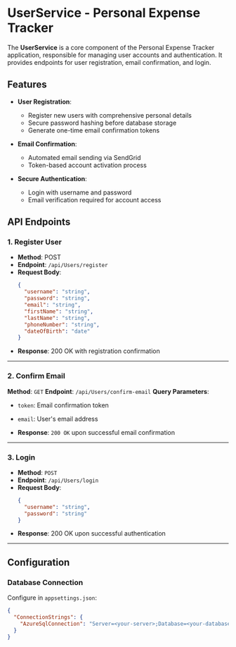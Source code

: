 # UserService - Personal Expense Tracker

The **UserService** is a core component of the Personal Expense Tracker application, responsible for managing user accounts and authentication. It provides endpoints for user registration, email confirmation, and login.

## Features

- **User Registration**: 
  - Register new users with comprehensive personal details
  - Secure password hashing before database storage
  - Generate one-time email confirmation tokens

- **Email Confirmation**:
  - Automated email sending via SendGrid
  - Token-based account activation process

- **Secure Authentication**:
  - Login with username and password
  - Email verification required for account access

## API Endpoints

### 1. Register User
- **Method**: POST
- **Endpoint**: `/api/Users/register`
- **Request Body**:
  ```json
  {
    "username": "string",
    "password": "string",
    "email": "string",
    "firstName": "string",
    "lastName": "string",
    "phoneNumber": "string",
    "dateOfBirth": "date"
  }

- **Response**: 200 OK with registration confirmation
---
### 2. Confirm Email

**Method**: `GET`
**Endpoint**: `/api/Users/confirm-email`
**Query Parameters**:
- `token`: Email confirmation token
- `email`: User's email address
  
- **Response**: `200 OK` upon successful email confirmation
---
### 3. Login
- **Method**: `POST`
- **Endpoint**: `/api/Users/login`
- **Request Body**:
  ```json
  {
    "username": "string",
    "password": "string"
  }

- **Response**: 200 OK upon successful authentication
---
## Configuration

### Database Connection
Configure in `appsettings.json`:

```json
{
  "ConnectionStrings": {
    "AzureSqlConnection": "Server=<your-server>;Database=<your-database>;User ID=<your-username>;Password=<your-password>;"
  }
}
